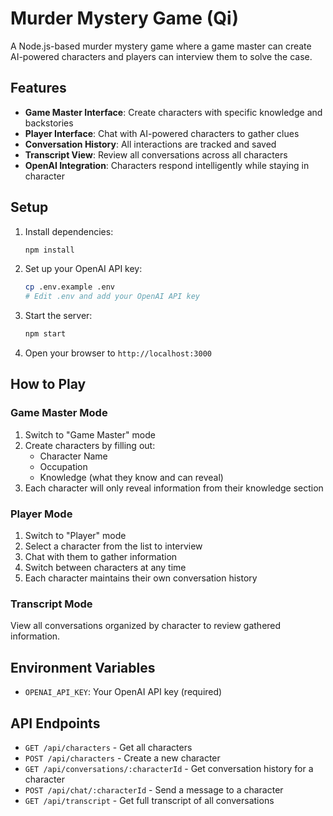 # Murder Mystery Game (Qi)

A Node.js-based murder mystery game where a game master can create AI-powered characters and players can interview them to solve the case.

## Features

- **Game Master Interface**: Create characters with specific knowledge and backstories
- **Player Interface**: Chat with AI-powered characters to gather clues
- **Conversation History**: All interactions are tracked and saved
- **Transcript View**: Review all conversations across all characters
- **OpenAI Integration**: Characters respond intelligently while staying in character

## Setup

1. Install dependencies:
   ```bash
   npm install
   ```

2. Set up your OpenAI API key:
   ```bash
   cp .env.example .env
   # Edit .env and add your OpenAI API key
   ```

3. Start the server:
   ```bash
   npm start
   ```

4. Open your browser to `http://localhost:3000`

## How to Play

### Game Master Mode
1. Switch to "Game Master" mode
2. Create characters by filling out:
   - Character Name
   - Occupation
   - Knowledge (what they know and can reveal)
3. Each character will only reveal information from their knowledge section

### Player Mode
1. Switch to "Player" mode
2. Select a character from the list to interview
3. Chat with them to gather information
4. Switch between characters at any time
5. Each character maintains their own conversation history

### Transcript Mode
View all conversations organized by character to review gathered information.

## Environment Variables

- `OPENAI_API_KEY`: Your OpenAI API key (required)

## API Endpoints

- `GET /api/characters` - Get all characters
- `POST /api/characters` - Create a new character
- `GET /api/conversations/:characterId` - Get conversation history for a character
- `POST /api/chat/:characterId` - Send a message to a character
- `GET /api/transcript` - Get full transcript of all conversations